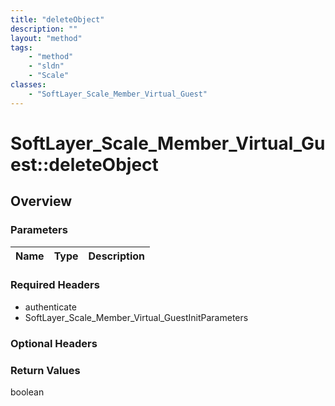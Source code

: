 ```yaml
---
title: "deleteObject"
description: ""
layout: "method"
tags:
    - "method"
    - "sldn"
    - "Scale"
classes:
    - "SoftLayer_Scale_Member_Virtual_Guest"
---
```

# SoftLayer_Scale_Member_Virtual_Guest::deleteObject
## Overview 


### Parameters 
|Name | Type | Description |
| --- | --- | --- |


### Required Headers
* authenticate
* SoftLayer_Scale_Member_Virtual_GuestInitParameters

### Optional Headers

### Return Values
boolean

